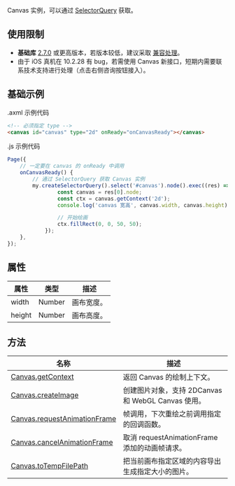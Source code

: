 Canvas 实例，可以通过 [SelectorQuery](https://opendocs.alipay.com/mini/api/pc8s51) 获取。

## 使用限制

- **基础库** [2.7.0](https://opendocs.alipay.com/mini/framework/lib-upgrade-v2) 或更高版本，若版本较低，建议采取 [兼容处理](https://opendocs.alipay.com/mini/framework/compatibility)。
- 由于 iOS 真机在 10.2.28 有 bug，若需使用 Canvas 新接口，短期内需要联系技术支持进行处理（点击右侧咨询按钮接入）。


## 基础示例

.axml 示例代码

```html
<!-- 必须指定 type -->
<canvas id="canvas" type="2d" onReady="onCanvasReady"></canvas>
```

.js 示例代码
```js
Page({
    // 一定要在 canvas 的 onReady 中调用
    onCanvasReady() {
        // 通过 SelectorQuery 获取 Canvas 实例
        my.createSelectorQuery().select('#canvas').node().exec((res) => {
                const canvas = res[0].node;
                const ctx = canvas.getContext('2d');
                console.log('canvas 宽高', canvas.width, canvas.height)

                // 开始绘画
                ctx.fillRect(0, 0, 50, 50);
            });
    },
});
```


## 属性

| **属性** | **类型** | **描述**   |
| -------- | -------- | ---------- |
| width    | Number   | 画布宽度。 |
| height   | Number   | 画布高度。 |

## 方法

| **名称** | **描述** |
| --- | --- |
| [Canvas.getContext](https://opendocs.alipay.com/mini/api/getcontext) | 返回 Canvas 的绘制上下文。 |
| [Canvas.createImage](https://opendocs.alipay.com/mini/api/createimage) | 创建图片对象，支持 2DCanvas 和 WebGL Canvas 使用。 |
| [Canvas.requestAnimationFrame](https://opendocs.alipay.com/mini/api/requestAnimationFrame) | 帧调用，下次重绘之前调用指定的回调函数。 |
| [Canvas.cancelAnimationFrame](https://opendocs.alipay.com/mini/api/cancelAnimationFrame) | 取消 requestAnimationFrame 添加的动画帧请求。 |
| [Canvas.toTempFilePath](https://opendocs.alipay.com/mini/api/toTempFilePath) | 把当前画布指定区域的内容导出生成指定大小的图片。 |
